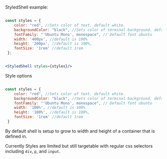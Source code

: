 StyledShell example:

```jsx

const styles = {
    color: "red", //Sets color of text. default white.
    backgroundColor: "black", //Sets color of terminal background. default black.
    fontFamily: "'Ubuntu Mono', monospace", // Default font ubuntu
    width: '400px', //default is 100%
    height: '200px', //default is 100%,
    fontSize: '1rem' //default 1rem
 };


<StyledShell styles={styles}/>
```

Style options 

```js static

const styles = {
    color: "red", //Sets color of text. default white.
    backgroundColor: "black", //Sets color of terminal background. default black.
    fontFamily: "'Ubuntu Mono', monospace", // Default font ubuntu
    width: '100%', //default is 100%
    height: '100%', //default is 100%,
    fontSize: '1rem' //default 1rem
 }

```

By default shell is setup to grow to width and height of a container that is defined in.

Currently Styles are limited but still targetable with regular css selectors including `div`, `p`, and `input`.